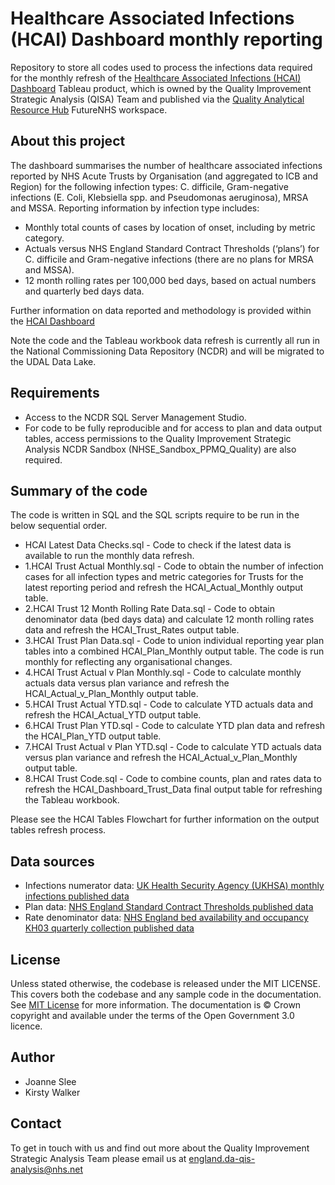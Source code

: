 # Healthcare Associated Infections (HCAI) Dashboard monthly reporting
Repository to store all codes used to process the infections data required for the monthly refresh of the [Healthcare Associated Infections (HCAI) Dashboard](https://future.nhs.uk/Quality/view?objectID=38943952) Tableau product, which is owned by the Quality Improvement Strategic Analysis (QISA) Team and published via the [Quality Analytical Resource Hub](https://future.nhs.uk/Quality/groupHome) FutureNHS workspace.

## About this project
The dashboard summarises the number of healthcare associated infections reported by NHS Acute Trusts by Organisation (and aggregated to ICB and Region) for the following infection types: C. difficile, Gram-negative infections (E. Coli, Klebsiella spp. and Pseudomonas aeruginosa), MRSA and MSSA. Reporting information by infection type includes:
-  Monthly total counts of cases by location of onset, including by metric category.
-  Actuals versus NHS England Standard Contract Thresholds (‘plans’) for C. difficile and Gram-negative infections (there are no plans for MRSA and MSSA).
-  12 month rolling rates per 100,000 bed days, based on actual numbers and quarterly bed days data.

Further information on data reported and methodology is provided within the [HCAI Dashboard](https://future.nhs.uk/Quality/view?objectID=38943952)

Note the code and the Tableau workbook data refresh is currently all run in the National Commissioning Data Repository (NCDR) and will be migrated to the UDAL Data Lake.

## Requirements
-  Access to the NCDR SQL Server Management Studio.
-  For code to be fully reproducible and for access to plan and data output tables, access permissions to the Quality Improvement Strategic Analysis NCDR Sandbox (NHSE_Sandbox_PPMQ_Quality) are also required.

## Summary of the code	
The code is written in SQL and the SQL scripts require to be run in the below sequential order.
- HCAI Latest Data Checks.sql - Code to check if the latest data is available to run the monthly data refresh.
- 1.HCAI Trust Actual Monthly.sql - Code to obtain the number of infection cases for all infection types and metric categories for Trusts for the latest reporting period and refresh the HCAI_Actual_Monthly output table.
- 2.HCAI Trust 12 Month Rolling Rate Data.sql - Code to obtain denominator data (bed days data) and calculate 12 month rolling rates data and refresh the HCAI_Trust_Rates output table.
- 3.HCAI Trust Plan Data.sql - Code to union individual reporting year plan tables into a combined HCAI_Plan_Monthly output table. The code is run monthly for reflecting any organisational changes.
- 4.HCAI Trust Actual v Plan Monthly.sql - Code to calculate monthly actuals data versus plan variance and refresh the HCAI_Actual_v_Plan_Monthly output table.
- 5.HCAI Trust Actual YTD.sql - Code to calculate YTD actuals data and refresh the HCAI_Actual_YTD output table.
- 6.HCAI Trust Plan YTD.sql - Code to calculate YTD plan data and refresh the HCAI_Plan_YTD output table.
- 7.HCAI Trust Actual v Plan YTD.sql - Code to calculate YTD actuals data versus plan variance and refresh the HCAI_Actual_v_Plan_Monthly output table.
- 8.HCAI Trust Code.sql - Code to combine counts, plan and rates data to refresh the HCAI_Dashboard_Trust_Data final output table for refreshing the Tableau workbook.

Please see the HCAI Tables Flowchart for further information on the output tables refresh process.

## Data sources
-	Infections numerator data:  [UK Health Security Agency (UKHSA) monthly infections published data](https://www.gov.uk/government/statistics/mrsa-mssa-gram-negative-bacteraemia-and-cdi-monthly-data-2024-to-2025)
-	Plan data:  [NHS England Standard Contract Thresholds published data](https://www.england.nhs.uk/publication/minimising-clostridioides-difficile-and-gram-negative-bloodstream-infections/)
-	Rate denominator data:  [NHS England bed availability and occupancy KH03 quarterly collection published data](https://www.england.nhs.uk/statistics/statistical-work-areas/bed-availability-and-occupancy/bed-availability-and-occupancy-kh03/)

## License
Unless stated otherwise, the codebase is released under the MIT LICENSE. This covers both the codebase and any sample code in the documentation.
See [MIT License](https://github.com/nhsengland/QISA-HCAI-dashboard-BAU/blob/main/LICENSE) for more information.
The documentation is © Crown copyright and available under the terms of the Open Government 3.0 licence.

## Author
- Joanne Slee
- Kirsty Walker

## Contact
To get in touch with us and find out more about the Quality Improvement Strategic Analysis Team please email us at england.da-qis-analysis@nhs.net
